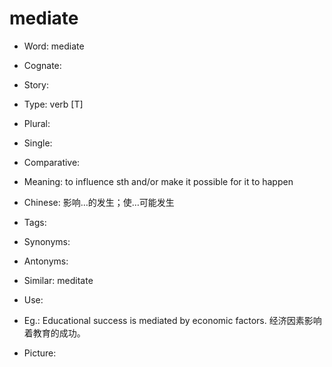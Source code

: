 # mediate

- Word: mediate
- Cognate: 
- Story: 

- Type: verb [T]
- Plural: 
- Single: 
- Comparative: 
- Meaning: to influence sth and/or make it possible for it to happen
- Chinese: 影响…的发生；使…可能发生
- Tags: 
- Synonyms: 
- Antonyms: 
- Similar: meditate
- Use: 
- Eg.: Educational success is mediated by economic factors. 经济因素影响着教育的成功。
- Picture: 

